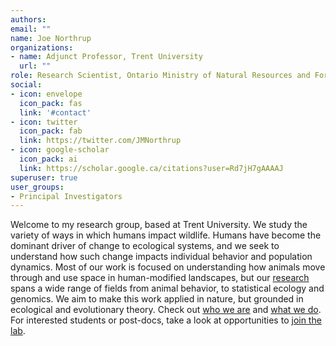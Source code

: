 ```yaml
---
authors:
email: ""
name: Joe Northrup
organizations:
- name: Adjunct Professor, Trent University
  url: ""
role: Research Scientist, Ontario Ministry of Natural Resources and Forestry
social:
- icon: envelope
  icon_pack: fas
  link: '#contact'
- icon: twitter
  icon_pack: fab
  link: https://twitter.com/JMNorthrup
- icon: google-scholar
  icon_pack: ai
  link: https://scholar.google.ca/citations?user=Rd7jH7gAAAAJ
superuser: true
user_groups:
- Principal Investigators
---
```


Welcome to my research group, based at Trent University. We study the variety of ways in which humans impact wildlife. Humans have become the dominant driver of change to ecological systems, and we seek to understand how such change impacts individual behavior and population dynamics. Most of our work is focused on understanding how animals move through and use space in human-modified landscapes, but our [research](research/) spans a wide range of fields from animal behavior, to statistical ecology and genomics. We aim to make this work applied in nature, but grounded in ecological and evolutionary theory. Check out [who we are](people/) and [what we do](research/). For interested students or post-docs, take a look at opportunities to [join the lab](opps/).
